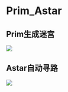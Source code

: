 # Prim_Astar
## Prim生成迷宫
![](https://github.com/ChoicePhobiaDisorder/Prim_Astar/blob/master/img/1.jpg)
## Astar自动寻路
![](https://github.com/ChoicePhobiaDisorder/Prim_Astar/blob/master/img/2.jpg)
